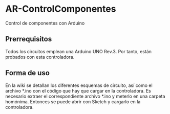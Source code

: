 # AR-ControlComponentes
Control de componentes con Arduino
## Prerrequisitos
Todos los circuitos emplean una Arduino UNO Rev.3. Por tanto, están probados con esta controladora.
## Forma de uso
En la wiki se detallan los diferentes esquemas de circuito, así como el archivo \*.ino con el código que hay que cargar en la controladora.
Es necesario extraer el correspondiente archivo \*.ino y meterlo en una carpeta homónima. Entonces se puede abrir con Sketch y cargarlo en la controladora.
